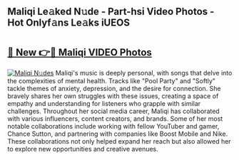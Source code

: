 ## Maliqi Le𝚊ked N𝚞de - Part-hsi Video Photos - Hot Onlyf𝚊ns Le𝚊ks iUEOS

# <h2><a href="http://ab38928.deff.icu/?id=Maliqi">🔗 New 👉🔴 Maliqi VIDEO Photos</a></h2>

[![Maliqi N𝚞des](https://i.imgur.com/rIISA9y.gif)](http://ab38928.deff.icu/?id=Maliqi)
Maliqi's music is deeply personal, with songs that delve into the complexities of mental health. Tracks like "Pool Party" and "Softly" tackle themes of anxiety, depression, and the desire for connection. She bravely shares her own struggles with these issues, creating a space of empathy and understanding for listeners who grapple with similar challenges. Throughout her social media career, Maliqi has collaborated with various influencers, content creators, and brands. Some of her most notable collaborations include working with fellow YouTuber and gamer, Chance Sutton, and partnering with companies like Boost Mobile and Nike. These collaborations not only helped expand her reach but also allowed her to explore new opportunities and creative avenues.
